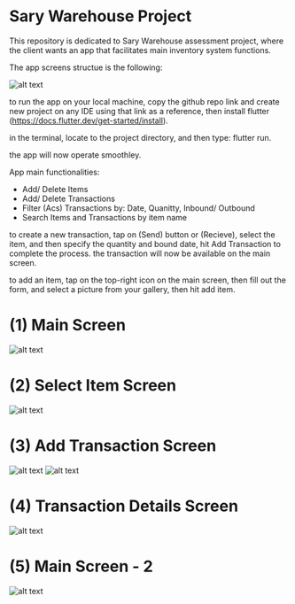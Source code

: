 
# Sary Warehouse Project
This repository is dedicated to Sary Warehouse assessment project, where the client wants an app that facilitates main inventory system functions.

The app screens structue is the following:

![alt text](https://drive.google.com/file/d/11ToVFwbLZQyZXeKxmOmjO9-dxQ7haRke/view?usp=sharing)
                                                   
                                                   
to run the app on your local machine, copy the github repo link and create new project on any IDE using that link as a reference, then install flutter (https://docs.flutter.dev/get-started/install).
  
in the terminal, locate to the project directory, and then type: flutter run.
  
the app will now operate smoothley.

App main functionalities:
- Add/ Delete Items
- Add/ Delete Transactions
- Filter (Acs) Transactions by: Date, Quanitty, Inbound/ Outbound
- Search Items and Transactions by item name

to create a new transaction, tap on (Send) button or (Recieve), select the item, and then specify the quantity and bound date, hit Add Transaction to complete the process. the transaction will now be available on the main screen.

to add an item, tap on the top-right icon on the main screen, then fill out the form, and select a picture from your gallery, then hit add item.

# (1) Main Screen
![alt text](https://drive.google.com/file/d/1NOAxtYBHoGqPyAIeWVEM3PLM6mTxZEjd/view?usp=sharing)

# (2) Select Item Screen
![alt text](https://drive.google.com/file/d/1Ba3w1i23Q23VcwEd9fPLfABRmH3SR1Rb/view?usp=sharing)

# (3) Add Transaction Screen
![alt text](https://drive.google.com/file/d/1wiAgMviPCHFw4IEbmOin0kuAb_ruB4Vj/view?usp=sharing)
![alt text](https://drive.google.com/file/d/10ujwriswC2ZPaXLdKxRVuBVAHjfV7KX0/view?usp=sharing)

# (4) Transaction Details Screen
![alt text](https://drive.google.com/file/d/1DeIrAQUud1Mr0pUr87qdyKVzuqMMzJBf/view?usp=sharing)

# (5) Main Screen - 2
![alt text](https://drive.google.com/file/d/1OpqYJrJWgBrO9ccW1CThj6Kps6rQskRx/view?usp=sharing)


  
